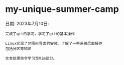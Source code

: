 # my-unique-summer-camp



日期: 2023年7月10日:
```
完成了git的学习，学习了git的基本操作
```
```
Linux实现了非图形界面的安装。了解了一些系统层面操作
包括分区等知识
```
```
文本处理命令学习至Vim部分。
```